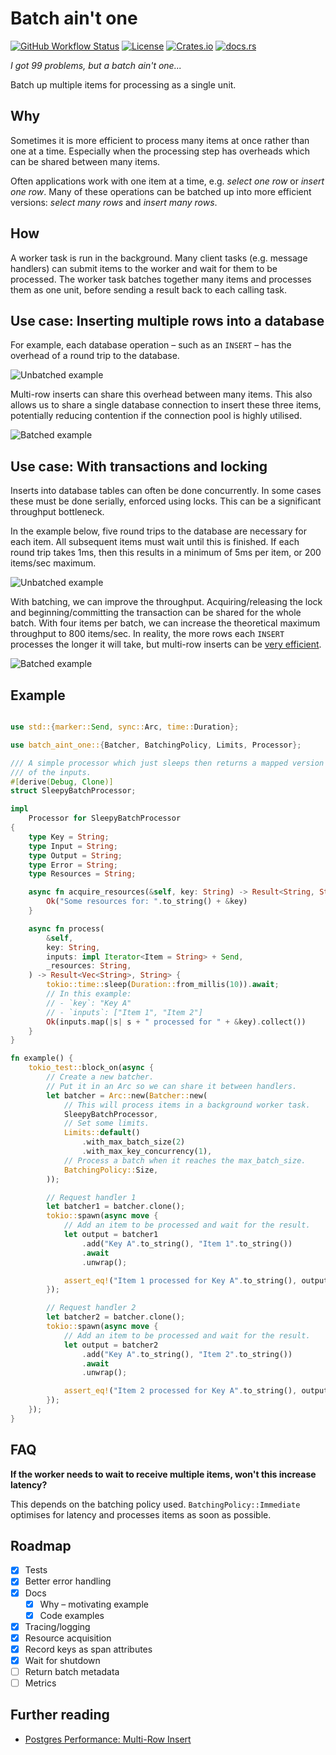 # Batch ain't one

[![GitHub Workflow Status](https://img.shields.io/github/actions/workflow/status/ThomWright/batch-aint-one/ci.yaml?branch=main)](https://github.com/ThomWright/batch-aint-one/actions/workflows/ci.yaml)
[![License](https://img.shields.io/github/license/ThomWright/batch-aint-one)](https://github.com/ThomWright/batch-aint-one/blob/main/LICENSE-MIT)
[![Crates.io](https://img.shields.io/crates/v/batch-aint-one)](https://crates.io/crates/batch-aint-one)
[![docs.rs](https://img.shields.io/docsrs/batch-aint-one)](https://docs.rs/batch-aint-one/latest/batch_aint_one/)

_I got 99 problems, but a batch ain't one..._

Batch up multiple items for processing as a single unit.

## Why

Sometimes it is more efficient to process many items at once rather than one at a time. Especially when the processing step has overheads which can be shared between many items.

Often applications work with one item at a time, e.g. _select one row_ or _insert one row_. Many of these operations can be batched up into more efficient versions: _select many rows_ and _insert many rows_.

## How

A worker task is run in the background. Many client tasks (e.g. message handlers) can submit items to the worker and wait for them to be processed. The worker task batches together many items and processes them as one unit, before sending a result back to each calling task.

## Use case: Inserting multiple rows into a database

For example, each database operation – such as an `INSERT` – has the overhead of a round trip to the database.

![Unbatched example](./docs/images/example-insert-unbatched.png)

Multi-row inserts can share this overhead between many items. This also allows us to share a single database connection to insert these three items, potentially reducing contention if the connection pool is highly utilised.

![Batched example](./docs/images/example-insert-batched.png)

## Use case: With transactions and locking

Inserts into database tables can often be done concurrently. In some cases these must be done serially, enforced using locks. This can be a significant throughput bottleneck.

In the example below, five round trips to the database are necessary for each item. All subsequent items must wait until this is finished. If each round trip takes 1ms, then this results in a minimum of 5ms per item, or 200 items/sec maximum.

![Unbatched example](./docs/images/example-unbatched.png)

With batching, we can improve the throughput. Acquiring/releasing the lock and beginning/committing the transaction can be shared for the whole batch. With four items per batch, we can increase the theoretical maximum throughput to 800 items/sec. In reality, the more rows each `INSERT` processes the longer it will take, but multi-row inserts can be [very efficient](https://json.codes/posts/databases/postgres-multi-row-insert/).

![Batched example](./docs/images/example-batched.png)

## Example

```rust

use std::{marker::Send, sync::Arc, time::Duration};

use batch_aint_one::{Batcher, BatchingPolicy, Limits, Processor};

/// A simple processor which just sleeps then returns a mapped version
/// of the inputs.
#[derive(Debug, Clone)]
struct SleepyBatchProcessor;

impl
    Processor for SleepyBatchProcessor
{
    type Key = String;
    type Input = String;
    type Output = String;
    type Error = String;
    type Resources = String;

    async fn acquire_resources(&self, key: String) -> Result<String, String> {
        Ok("Some resources for: ".to_string() + &key)
    }

    async fn process(
        &self,
        key: String,
        inputs: impl Iterator<Item = String> + Send,
        _resources: String,
    ) -> Result<Vec<String>, String> {
        tokio::time::sleep(Duration::from_millis(10)).await;
        // In this example:
        // - `key`: "Key A"
        // - `inputs`: ["Item 1", "Item 2"]
        Ok(inputs.map(|s| s + " processed for " + &key).collect())
    }
}

fn example() {
    tokio_test::block_on(async {
        // Create a new batcher.
        // Put it in an Arc so we can share it between handlers.
        let batcher = Arc::new(Batcher::new(
            // This will process items in a background worker task.
            SleepyBatchProcessor,
            // Set some limits.
            Limits::default()
                .with_max_batch_size(2)
                .with_max_key_concurrency(1),
            // Process a batch when it reaches the max_batch_size.
            BatchingPolicy::Size,
        ));

        // Request handler 1
        let batcher1 = batcher.clone();
        tokio::spawn(async move {
            // Add an item to be processed and wait for the result.
            let output = batcher1
                .add("Key A".to_string(), "Item 1".to_string())
                .await
                .unwrap();

            assert_eq!("Item 1 processed for Key A".to_string(), output);
        });

        // Request handler 2
        let batcher2 = batcher.clone();
        tokio::spawn(async move {
            // Add an item to be processed and wait for the result.
            let output = batcher2
                .add("Key A".to_string(), "Item 2".to_string())
                .await
                .unwrap();

            assert_eq!("Item 2 processed for Key A".to_string(), output);
        });
    });
}
```

## FAQ

**If the worker needs to wait to receive multiple items, won't this increase latency?**

This depends on the batching policy used. `BatchingPolicy::Immediate` optimises for latency and processes items as soon as possible.

## Roadmap

- [x] Tests
- [x] Better error handling
- [x] Docs
  - [x] Why – motivating example
  - [x] Code examples
- [x] Tracing/logging
- [x] Resource acquisition
- [x] Record keys as span attributes
- [x] Wait for shutdown
- [ ] Return batch metadata
- [ ] Metrics

## Further reading

- [Postgres Performance: Multi-Row Insert](https://json.codes/posts/databases/postgres-multi-row-insert/)

